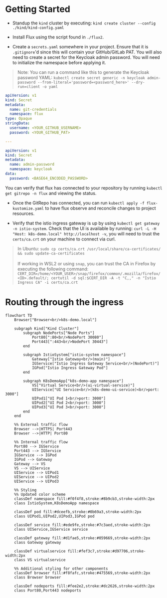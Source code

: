 # Getting Started

- Standup the `kind` cluster by executing: `kind create cluster --config ./kind/kind-config.yaml`

- Install Flux using the script found in `./flux2`.

- Create a `secrets.yaml` somewhere in your project. Ensure that it is `.gitignore`'d since this will contain your GitHub/GitLab PAT. You will also need to create a secret for the Keycloak admin password. You will need to initialize the namespace before applying it.

> Note: You can run a command like this to generate the Keycloak password YAML: `kubectl create secret generic -n keycloak admin-password --from-literal='password=<password_here>' --dry-run=client -o yaml`

```yaml
apiVersion: v1
kind: Secret
metadata:
  name: git-credentials
  namespace: flux
type: Opaque
stringData:
  username: <YOUR_GITHUB_USERNAME>
  password: <YOUR_GITHUB_PAT>

---

apiVersion: v1
kind: Secret
metadata:
  name: admin-password
  namespace: keycloak
data:
  password: <BASE64_ENCODED_PASSWORD>
```

You can verify that flux has connected to your repository by running `kubectl get gitrepo -n flux` and viewing the status.

- Once the GitRepo has connected, you can run `kubectl apply -f flux-kustomize.yaml` to have flux observe and reconcile changes to project resources.

- Verify that the istio ingress gateway is up by using `kubectl get gateway -n istio-system`. Check that the UI is available by running: `curl -L -H "Host: k8s-demo.local" http://localhost -v`, you will need to trust the `certs/ca.crt` on your machine to connect via curl.

> In Ubuntu: `sudo cp certs/ca.crt /usr/local/share/ca-certificates/ && sudo update-ca-certificates`<br/><br/>
If working in WSL2 or using `snap`, you can trust the CA in Firefox by executing the following command: `CERT_DIR=/home/<YOUR_USER>/snap/firefox/common/.mozilla/firefox/<ID>.default/; certutil -d sql:$CERT_DIR -A -t "C,," -n "Istio Ingress CA" -i certs/ca.crt`

# Routing through the ingress
```mermaid
flowchart TD
    Browser["Browser<br/>k8s-demo.local"]
    
    subgraph Kind["Kind Cluster"]
        subgraph NodePorts["Node Ports"]
            Port80[":80<br/>NodePort 30080"]
            Port443[":443<br/>NodePort 30443"]
        end
        
        subgraph IstioSystem["istio-system namespace"]
            Gateway["Istio Gateway<br/>(main)"]
            IGService["Istio Ingress Gateway Service<br/>(NodePort)"]
            IGPod["Istio Ingress Gateway Pod"]
        end
        
        subgraph K8sDemoApp["k8s-demo-app namespace"]
            VS["Virtual Service<br/>(ui-virtual-service)"]
            UIService["UI Service<br/>(k8s-demo-ui-service)<br/>port: 3000"]
            UIPod1["UI Pod 1<br/>port: 3000"]
            UIPod2["UI Pod 2<br/>port: 3000"]
            UIPod3["UI Pod 3<br/>port: 3000"]
        end
    end
    
    %% External traffic flow
    Browser -->|HTTPS| Port443
    Browser -->|HTTP| Port80
    
    %% Internal traffic flow
    Port80 --> IGService
    Port443 --> IGService
    IGService --> IGPod
    IGPod --> Gateway
    Gateway --> VS
    VS --> UIService
    UIService --> UIPod1
    UIService --> UIPod2
    UIService --> UIPod3
    
    %% Styling
    %% Updated color scheme
    classDef namespace fill:#f0f4f8,stroke:#8b9cb3,stroke-width:2px
    class IstioSystem,K8sDemoApp namespace
    
    classDef pod fill:#dceefb,stroke:#0b69a3,stroke-width:2px
    class UIPod1,UIPod2,UIPod3,IGPod pod
    
    classDef service fill:#ede9fe,stroke:#7c3aed,stroke-width:2px
    class UIService,IGService service
    
    classDef gateway fill:#d1fae5,stroke:#059669,stroke-width:2px
    class Gateway gateway
    
    classDef virtualservice fill:#fef3c7,stroke:#d97706,stroke-width:2px
    class VS virtualservice

    %% Additional styling for other components
    classDef browser fill:#f8fafc,stroke:#475569,stroke-width:2px
    class Browser browser

    classDef nodeports fill:#fee2e2,stroke:#dc2626,stroke-width:2px
    class Port80,Port443 nodeports
```